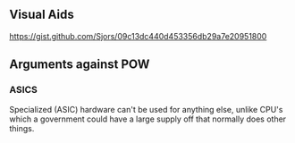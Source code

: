 ## Visual Aids
https://gist.github.com/Sjors/09c13dc440d453356db29a7e20951800

## Arguments against POW
### ASICS

Specialized (ASIC) hardware can't be used for anything else, unlike CPU's which a government could have a large supply off that normally does other things.

